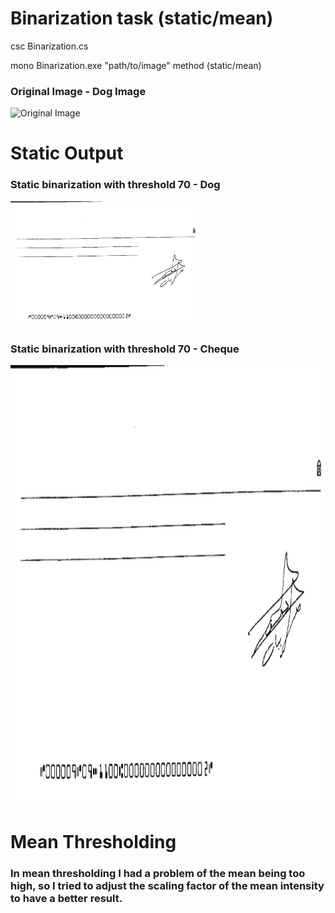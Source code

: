 # Binarization task (static/mean)

csc Binarization.cs

mono Binarization.exe "path/to/image" method (static/mean)


### Original Image - Dog Image
<img src = "https://github.com/Rashid12Kandah/Training-Assignment-3/blob/master/Cute_dog.jpg" alt="Original Image" width="300" height="200">


# Static Output
### Static binarization with threshold 70 - Dog

<img src = "https://github.com/Rashid12Kandah/Training-Assignment-3/blob/master/static_70_thr.jpg" alt = "Static thresholding, Dog, thr 70" width="300" height="200">

### Static binarization with threshold 70 - Cheque

<img src = "https://github.com/Rashid12Kandah/Training-Assignment-3/blob/master/static_70_thr.jpg" alt = "Static Thresholding, Cheque, thr 70" width="1496" height="704">


# Mean Thresholding
### In mean thresholding I had a problem of the mean being too high, so I tried to adjust the scaling factor of the mean intensity to have a better result.

